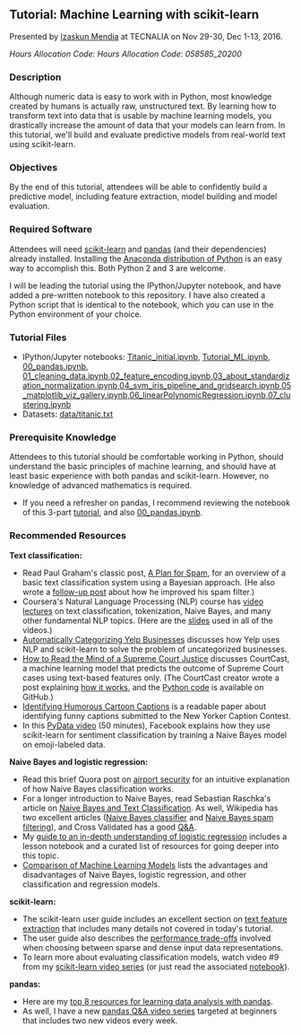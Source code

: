 ## Tutorial: Machine Learning with scikit-learn
Presented by [Izaskun Mendia](http://www.dataschool.io/about/) at TECNALIA on Nov 29-30, Dec 1-13, 2016. 

*Hours Allocation Code: Hours Allocation Code: 058585_20200*

### Description

Although numeric data is easy to work with in Python, most knowledge created by humans is actually raw, unstructured text. By learning how to transform text into data that is usable by machine learning models, you drastically increase the amount of data that your models can learn from. In this tutorial, we'll build and evaluate predictive models from real-world text using scikit-learn.

### Objectives

By the end of this tutorial, attendees will be able to confidently build a predictive model, including feature extraction, model building and model evaluation.

### Required Software

Attendees will need [scikit-learn](http://scikit-learn.org/stable/install.html) and [pandas](http://pandas.pydata.org/pandas-docs/stable/install.html) (and their dependencies) already installed. Installing the [Anaconda distribution of Python](https://www.continuum.io/downloads) is an easy way to accomplish this. Both Python 2 and 3 are welcome.

I will be leading the tutorial using the IPython/Jupyter notebook, and have added a pre-written notebook to this repository. I have also created a Python script that is identical to the notebook, which you can use in the Python environment of your choice.

### Tutorial Files

* IPython/Jupyter notebooks: [Titanic_initial.ipynb](Titanic_initial.ipynb), [Tutorial_ML.ipynb](Tutorial_ML.ipynb), [00_pandas.ipynb](00_pandas.ipynb), [01_cleaning_data.ipynb](01_cleaning_data.ipynb),[02_feature_encoding.ipynb](02_feature_encoding.ipynb),[03_about_standardization_normalization.ipynb](03_about_standardization_normalization.ipynb),[04_svm_iris_pipeline_and_gridsearch.ipynb](04_svm_iris_pipeline_and_gridsearch.ipynb),[05_matplotlib_viz_gallery.ipynb](05_matplotlib_viz_gallery.ipynb),[06_linearPolynomicRegression.ipynb](06_linearPolynomicRegression.ipynb),[07_clustering.ipynb](07_clustering.ipynb)
* Datasets: [data/titanic.txt](data/titanic.txt)

### Prerequisite Knowledge

Attendees to this tutorial should be comfortable working in Python, should understand the basic principles of machine learning, and should have at least basic experience with both pandas and scikit-learn. However, no knowledge of advanced mathematics is required.

- If you need a refresher on pandas, I recommend reviewing the notebook of this 3-part [tutorial](http://www.gregreda.com/2013/10/26/intro-to-pandas-data-structures/), and also [00_pandas.ipynb](00_pandas.ipynb).

### Recommended Resources

**Text classification:**
* Read Paul Graham's classic post, [A Plan for Spam](http://www.paulgraham.com/spam.html), for an overview of a basic text classification system using a Bayesian approach. (He also wrote a [follow-up post](http://www.paulgraham.com/better.html) about how he improved his spam filter.)
* Coursera's Natural Language Processing (NLP) course has [video lectures](https://class.coursera.org/nlp/lecture) on text classification, tokenization, Naive Bayes, and many other fundamental NLP topics. (Here are the [slides](http://web.stanford.edu/~jurafsky/NLPCourseraSlides.html) used in all of the videos.)
* [Automatically Categorizing Yelp Businesses](http://engineeringblog.yelp.com/2015/09/automatically-categorizing-yelp-businesses.html) discusses how Yelp uses NLP and scikit-learn to solve the problem of uncategorized businesses.
* [How to Read the Mind of a Supreme Court Justice](http://fivethirtyeight.com/features/how-to-read-the-mind-of-a-supreme-court-justice/) discusses CourtCast, a machine learning model that predicts the outcome of Supreme Court cases using text-based features only. (The CourtCast creator wrote a post explaining [how it works](https://sciencecowboy.wordpress.com/2015/03/05/predicting-the-supreme-court-from-oral-arguments/), and the [Python code](https://github.com/nasrallah/CourtCast) is available on GitHub.)
* [Identifying Humorous Cartoon Captions](http://www.cs.huji.ac.il/~dshahaf/pHumor.pdf) is a readable paper about identifying funny captions submitted to the New Yorker Caption Contest.
* In this [PyData video](https://www.youtube.com/watch?v=y3ZTKFZ-1QQ) (50 minutes), Facebook explains how they use scikit-learn for sentiment classification by training a Naive Bayes model on emoji-labeled data.

**Naive Bayes and logistic regression:**
* Read this brief Quora post on [airport security](http://www.quora.com/In-laymans-terms-how-does-Naive-Bayes-work/answer/Konstantin-Tt) for an intuitive explanation of how Naive Bayes classification works.
* For a longer introduction to Naive Bayes, read Sebastian Raschka's article on [Naive Bayes and Text Classification](http://sebastianraschka.com/Articles/2014_naive_bayes_1.html). As well, Wikipedia has two excellent articles ([Naive Bayes classifier](http://en.wikipedia.org/wiki/Naive_Bayes_classifier) and [Naive Bayes spam filtering](http://en.wikipedia.org/wiki/Naive_Bayes_spam_filtering)), and Cross Validated has a good [Q&A](http://stats.stackexchange.com/questions/21822/understanding-naive-bayes).
* My [guide to an in-depth understanding of logistic regression](http://www.dataschool.io/guide-to-logistic-regression/) includes a lesson notebook and a curated list of resources for going deeper into this topic.
* [Comparison of Machine Learning Models](https://github.com/justmarkham/DAT8/blob/master/other/model_comparison.md) lists the advantages and disadvantages of Naive Bayes, logistic regression, and other classification and regression models.

**scikit-learn:**
* The scikit-learn user guide includes an excellent section on [text feature extraction](http://scikit-learn.org/stable/modules/feature_extraction.html#text-feature-extraction) that includes many details not covered in today's tutorial.
* The user guide also describes the [performance trade-offs](http://scikit-learn.org/stable/modules/computational_performance.html#influence-of-the-input-data-representation) involved when choosing between sparse and dense input data representations.
* To learn more about evaluating classification models, watch video #9 from my [scikit-learn video series](https://github.com/justmarkham/scikit-learn-videos) (or just read the associated [notebook](https://github.com/justmarkham/scikit-learn-videos/blob/master/09_classification_metrics.ipynb)).

**pandas:**
* Here are my [top 8 resources for learning data analysis with pandas](http://www.dataschool.io/best-python-pandas-resources/).
* As well, I have a new [pandas Q&A video series](http://www.dataschool.io/easier-data-analysis-with-pandas/) targeted at beginners that includes two new videos every week.